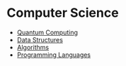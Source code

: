 # Computer Science

* [Quantum Computing](quantum_computing.md)
* [Data Structures](data_structures.md)
* [Algorithms](algorithms/REAMDE.md)
* [Programming Languages](programming_languages/PL.md)